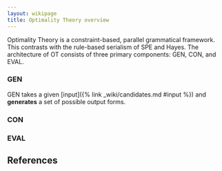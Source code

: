 ```yaml
---
layout: wikipage
title: Optimality Theory overview
---
```


Optimality Theory is a constraint-based, parallel grammatical framework. This contrasts with the rule-based serialism of SPE and Hayes. The architecture of OT consists of three primary components: GEN, CON, and EVAL.

### GEN

GEN takes a given [input]({% link _wiki/candidates.md #input %}) and **generates** a set of possible output forms. 

### CON

### EVAL


## References